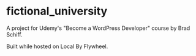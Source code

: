 # fictional_university
A project for Udemy's "Become a WordPress Developer" course by Brad Schiff.

Built while hosted on Local By Flywheel.
